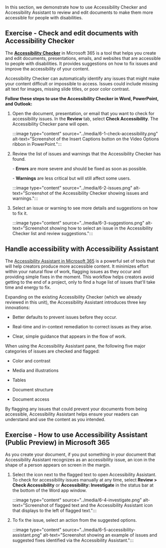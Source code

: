 In this section, we demonstrate how to use Accessibility Checker and Accessibility Assistant to review and edit documents to make them more accessible for people with disabilities.

## Exercise - Check and edit documents with Accessibility Checker

The [**Accessibility Checker**](https://support.microsoft.com/en-us/office/improve-accessibility-with-the-accessibility-checker-a16f6de0-2f39-4a2b-8bd8-5ad801426c7f) in Microsoft 365 is a tool that helps you create and edit documents, presentations, emails, and websites that are accessible to people with disabilities. It provides suggestions on how to fix issues and improve the accessibility of your content.

Accessibility Checker can automatically identify any issues that might make your content difficult or impossible to access. Issues could include missing alt text for images, missing slide titles, or poor color contrast.

**Follow these steps to use the Accessibility Checker in Word, PowerPoint, and Outlook:**

  1. Open the document, presentation, or email that you want to check for accessibility issues. In the **Review** tab, select **Check Accessibility**. The Accessibility Checker pane will open.

     :::image type="content" source="../media/6-1-check-accessibility.png" alt-text="Screenshot of the Insert Captions button on the Video Options ribbon in PowerPoint.":::

  1. Review the list of issues and warnings that the Accessibility Checker has found.

     \- **Errors** are more severe and should be fixed as soon as possible.

     \- **Warnings** are less critical but will still affect some users.

     :::image type="content" source="../media/6-2-issues.png" alt-text="Screenshot of the Accessibility Checker showing issues and warnings.":::

  1. Select an issue or warning to see more details and suggestions on how to fix it.

     :::image type="content" source="../media/6-3-suggestions.png" alt-text="Screenshot showing how to select an issue in the Accessibility Checker list and review suggestions.":::

## Handle accessibility with Accessibility Assistant

The [Accessibility Assistant in Microsoft 365](https://www.microsoft.com/en-us/microsoft-365/blog/2023/03/08/create-inclusive-content-with-the-new-accessibility-assistant-in-microsoft-365/) is a powerful set of tools that will help creators produce more accessible content. It minimizes effort within your natural flow of work, flagging issues as they occur and providing simple fixes in the moment. This workflow helps creators avoid getting to the end of a project, only to find a huge list of issues that'll take time and energy to fix.

Expanding on the existing Accessibility Checker (which we already reviewed in this unit), the Accessibility Assistant introduces three key innovations:

- Better defaults to prevent issues before they occur.

- Real-time and in-context remediation to correct issues as they arise.

- Clear, simple guidance that appears in the flow of work.

When using the Accessibility Assistant pane, the following five major categories of issues are checked and flagged:

- Color and contrast

- Media and illustrations

- Tables

- Document structure

- Document access

By flagging any issues that could prevent your documents from being accessible, Accessibility Assistant helps ensure your readers can understand and use the content as you intended.

## Exercise - How to use Accessibility Assistant (Public Preview) in Microsoft 365

As you create your document, if you put something in your document that Accessibility Assistant recognizes as an accessibility issue, an icon in the shape of a person appears on screen in the margin.

  1. Select the icon next to the flagged text to open Accessibility Assistant. To check for accessibility issues manually at any time, select **Review > Check Accessibility** or **Accessibility: Investigate** in the status bar at the bottom of the Word app window.

     :::image type="content" source="../media/6-4-investigate.png" alt-text="Screenshot of flagged text and the Accessibility Assistant icon that displays to the left of flagged text.":::

  1. To fix the issue, select an action from the suggested options.

     :::image type="content" source="../media/6-5-accessibility-assistant.png" alt-text="Screenshot showing an example of issues and suggested fixes identified via the Accessibility Assistant.":::
